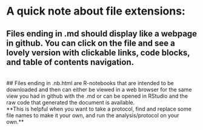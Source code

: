 # A quick note about file extensions:
## Files ending in .md should display like a webpage in github.  You can click on the file and see a lovely version with clickable links, code blocks, and table of contents navigation.  

<br>
## Files ending in .nb.html are R-notebooks that are intended to be downloaded and then can either be viewed in a web browser for the same view you had in github with the .md or can be opened in RStudio and the raw code that generated the document is available.  

<br>
**This is helpful when you want to take a protocol, find and replace some file names to make it your own, and run the analysis/protocol on your own.**
